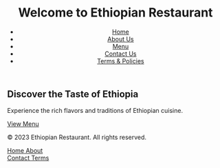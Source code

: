 <!DOCTYPE html>
<html lang="en">
<head>
  <meta charset="UTF-8">
  <meta name="viewport" content="width=device-width, initial-scale=1.0">
  <title>Home - Ethiopian Restaurant</title>
  <link rel="stylesheet" href="https://cdnjs.cloudflare.com/ajax/libs/font-awesome/6.4.2/css/all.min.css">
  <link rel="stylesheet" href="styles.css">
</head>
<body>
  <header>
    <h1>Welcome to Ethiopian Restaurant</h1>
    <nav>
      <ul>
        <li><a href="index.html">Home</a></li>
        <li><a href="about.html">About Us</a></li>
        <li><a href="menu.html">Menu</a></li>
        <li><a href="contact.html">Contact Us</a></li>
        <li><a href="terms.html">Terms & Policies</a></li>
      </ul>
    </nav>
  </header>
  <main>
    <section>
      <h2>Discover the Taste of Ethiopia</h2>
      <p>Experience the rich flavors and traditions of Ethiopian cuisine.</p>
      <a href="menu.html" class="btn">View Menu</a>
    </section>
  </main>
  <footer>
    <p>&copy; 2023 Ethiopian Restaurant. All rights reserved.</p>
  </footer>

  <!-- Bottom Navigation -->
  <div class="bottom-nav">
    <a href="index.html" class="nav-item active">
      <i class="fas fa-home"></i>
      <span>Home</span>
    </a>
    <a href="about.html" class="nav-item">
      <i class="fas fa-info-circle"></i>
      <span>About</span>
    </a>
    <a href="menu.html" class="nav-item center">
      <div class="add-button">
        <i class="fas fa-utensils"></i>
      </div>
    </a>
    <a href="contact.html" class="nav-item">
      <i class="fas fa-envelope"></i>
      <span>Contact</span>
    </a>
    <a href="terms.html" class="nav-item">
      <i class="fas fa-file-alt"></i>
      <span>Terms</span>
      <div class="notification-dot"></div>
    </a>
  </div>
</body>
</html>
